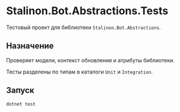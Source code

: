 # Stalinon.Bot.Abstractions.Tests

Тестовый проект для библиотеки `Stalinon.Bot.Abstractions`.

## Назначение
Проверяет модели, контекст обновления и атрибуты библиотеки.

Тесты разделены по типам в каталоги `Unit` и `Integration`.

## Запуск
```bash
dotnet test
```
